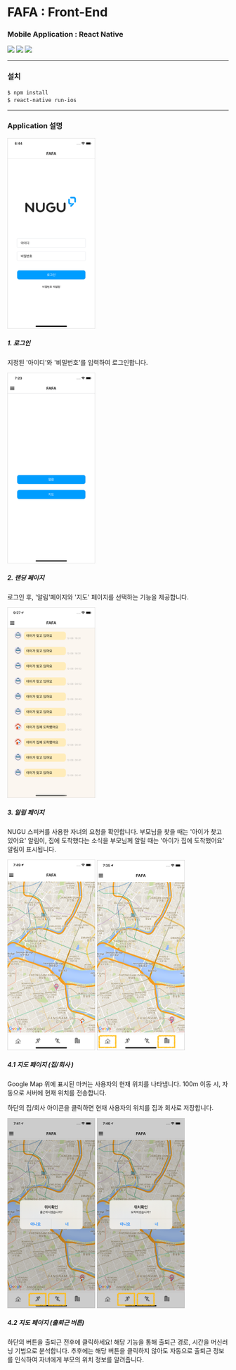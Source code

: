 # FAFA : Front-End
### Mobile Application : React Native

<div>
<img src="https://img.shields.io/badge/React-16.13.1-orange?style=flat-square" /> 
<img src="https://img.shields.io/badge/ReactNative-0.63.3-orange?style=flat-square" /> 
<img src="https://img.shields.io/badge/React navi-3.13.0-orange?style=flat-square" /> 
</div>

- - - 

### 설치
```bash
$ npm install
$ react-native run-ios
```

- - -

### Application 설명


<img src="../document/src/page1.png" width="200">

##### 1. 로그인

지정된 '아이디'와 '비밀번호'를 입력하여 로그인합니다.



<img src="../document/src/page2.png" width="200">

##### 2. 랜딩 페이지

로그인 후, '알림'페이지와 '지도' 페이지를 선택하는 기능을 제공합니다.

<img src="../document/src/page3.png" width="200">

##### 3. 알림 페이지

NUGU 스피커를 사용한 자녀의 요청을 확인합니다.
부모님을 찾을 때는 '아이가 찾고 있어요' 알림이,
집에 도착했다는 소식을 부모님께 알릴 때는 '아이가 집에 도착했어요' 알림이 표시됩니다.

<div>
<img src="../document/src/page4.png" width="200">
<img src="../document/src/page5.png" width="200">
</div>

##### 4.1 지도 페이지 (집/회사 )

Google Map 위에 표시된 마커는 사용자의 현재 위치를 나타냅니다. 100m 이동 시, 자동으로 서버에 현재 위치를 전송합니다.

하단의 집/회사 아이콘을 클릭하면 현재 사용자의 위치를 집과 회사로 저장합니다.

<div>
<img src="../document/src/page6.png" width="200">
<img src="../document/src/page7.png" width="200">
</div>

##### 4.2 지도 페이지 (출퇴근 버튼)

하단의 버튼을 출퇴근 전후에 클릭하세요!
해당 기능을 통해 출퇴근 경로, 시간을 머신러닝 기법으로 분석합니다. 추후에는 해당 버튼을 클릭하지 않아도 자동으로 출퇴근 정보를 인식하여 자녀에게 부모의 위치 정보를 알려줍니다.

